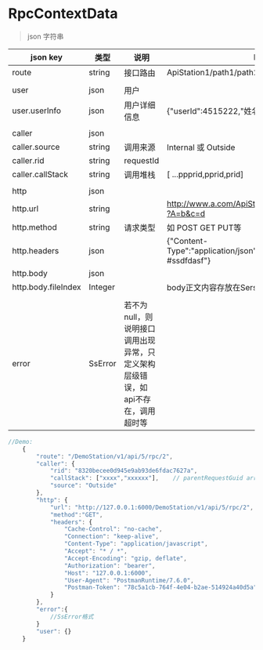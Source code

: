 ﻿
# RpcContextData
>json 字符串

json key  | 类型 | 说明 | Demo
 ------------- | ------------- | ------------- | ------------- 
route  | string| 接口路由 |  ApiStation1/path1/path2/api1.html
 | | | 
user| json| 用户 |
user.userInfo |json| 用户详细信息 | {"userId":4515222,"姓名":"张三","性别":"男"}
 | | | 
caller|json|| 
caller.source| string |  调用来源 |  Internal 或 Outside
caller.rid| string |requestId|
caller.callStack| string |调用堆栈| [ ...ppprid,pprid,prid]
 | | | 
http|json|| 
http.url| string |       |  http://www.a.com/ApiStation/path1/path2/api1.html?A=b&c=d
http.method| string |请求类型|   如 POST GET PUT等
http.headers|json| |{"Content-Type":"application/json","Authorization":"Bearer #ssdfdasf"}
http.body|json||
http.body.fileIndex|Integer|| body正文内容存放在SersFile消息帧的文件位置
 | | | 
error|SsError|若不为null，则说明接口调用出现异常，只定义架构层级错误，如 api不存在，调用超时等| 

```javascript
//Demo:
    {
        "route": "/DemoStation/v1/api/5/rpc/2",
        "caller": {
            "rid": "8320becee0d945e9ab93de6fdac7627a",
            "callStack": ["xxxx","xxxxxx"],    // parentRequestGuid array
            "source": "Outside"
        },
        "http": {
            "url": "http://127.0.0.1:6000/DemoStation/v1/api/5/rpc/2",
			"method":"GET",
            "headers": {
                "Cache-Control": "no-cache",
                "Connection": "keep-alive",
                "Content-Type": "application/javascript",
                "Accept": "* / *",
                "Accept-Encoding": "gzip, deflate",
                "Authorization": "bearer",
                "Host": "127.0.0.1:6000",
                "User-Agent": "PostmanRuntime/7.6.0",
                "Postman-Token": "78c5a1cb-764f-4e04-b2ae-514924a40d5a"
            }
        },
		"error":{
			//SsError格式
		}
        "user": {}
    }
```